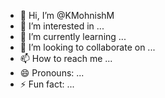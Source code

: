 - 👋 Hi, I’m @KMohnishM
- 👀 I’m interested in ...
- 🌱 I’m currently learning ...
- 💞️ I’m looking to collaborate on ...
- 📫 How to reach me ...
- 😄 Pronouns: ...
- ⚡ Fun fact: ...

<!---
KMohnishM/KMohnishM is a ✨ special ✨ repository because its `README.md` (this file) appears on your GitHub profile.
You can click the Preview link to take a look at your changes.
--->
